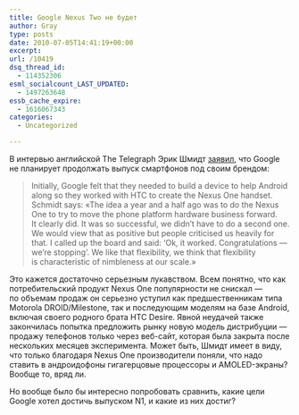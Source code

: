 ```yaml
---
title: Google Nexus Two не будет
author: Gray
type: posts
date: 2010-07-05T14:41:19+00:00
excerpt:
url: /10419
dsq_thread_id:
  - 114352306
esml_socialcount_LAST_UPDATED:
  - 1497263648
essb_cache_expire:
  - 1616067343
categories:
  - Uncategorized

---
```








В&nbsp;интервью английской The Telegraph Эрик Шмидт <a href="http://www.telegraph.co.uk/technology/google/7864223/Googles-Eric-Schmidt-You-can-trust-us-with-your-data.html" target="_blank">заявил</a>, что Google не&nbsp;планирует продолжать выпуск смартфонов под своим брендом:

> Initially, Google felt that they needed to&nbsp;build a&nbsp;device to&nbsp;help Android along so&nbsp;they worked with HTC to&nbsp;create the Nexus One handset. Schmidt says: &laquo;The idea a&nbsp;year and a&nbsp;half ago was to&nbsp;do&nbsp;the Nexus One to&nbsp;try to&nbsp;move the phone platform hardware business forward. It&nbsp;clearly did. It&nbsp;was so&nbsp;successful, we&nbsp;didn&rsquo;t have to&nbsp;do&nbsp;a&nbsp;second one. We&nbsp;would view that as&nbsp;positive but people criticised us&nbsp;heavily for that. I&nbsp;called up&nbsp;the board and said: &#8216;Ok, it&nbsp;worked. Congratulations&nbsp;&mdash; we&rsquo;re stopping&#8217;. We&nbsp;like that flexibility, we&nbsp;think that flexibility is&nbsp;characteristic of&nbsp;nimbleness at&nbsp;our scale.&raquo;

Это кажется достаточно серьезным лукавством. Всем понятно, что как потребительский продукт Nexus One популярности не&nbsp;снискал&nbsp;&mdash; по&nbsp;объемам продаж он&nbsp;серьезно уступил как предшественникам типа Motorola DROID/Milestone, так и&nbsp;последующим моделям на&nbsp;базе Android, включая своего родного брата HTC Desire. Явной неудачей также закончилась попытка предложить рынку новую модель дистрибуции&nbsp;&mdash; продажу телефонов только через <nobr>веб-сайт</nobr>, которая была закрыта после нескольких месяцев эксперимента. Может быть, Шмидт имеет в&nbsp;виду, что только благодаря Nexus One производители поняли, что надо ставить в&nbsp;андроидофоны гигагерцовые процессоры и&nbsp;<nobr>AMOLED-экраны</nobr>? Вообще то, вряд&nbsp;ли.

Но&nbsp;вообще было&nbsp;бы интересно попробовать сравнить, какие цели Google хотел достичь выпуском N1, и&nbsp;какие из&nbsp;них достиг?